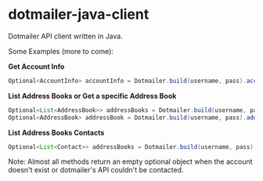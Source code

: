 # dotmailer-java-client

Dotmailer API client written in Java.

Some Examples (more to come): 

**Get Account Info**
``` java
Optional<AccountInfo> accountInfo = Dotmailer.build(username, pass).accountInfo().get();
```


**List Address Books or Get a specific Address Book**
``` java
Optional<List<AddressBook>> addressBooks = Dotmailer.build(username, pass).addressBook().list();
Optional<AddressBook> addressBook = Dotmailer.build(username, pass).addressBook().get(addressBookId);
```

**List Address Books Contacts**
``` java
Optional<List<Contact>> addressBooks = Dotmailer.build(username, pass).addressBook().listContacts(addressBookId);
```

Note: Almost all methods return an empty optional object when the account doesn't exist or dotmailer's API couldn't be contacted.
